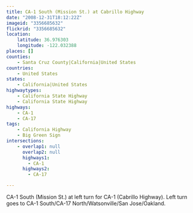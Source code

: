 ```yaml
---
title: CA-1 South (Mission St.) at Cabrillo Highway
date: "2008-12-31T18:12:22Z"
imageid: "3356685632"
flickrid: "3356685632"
location:
    latitude: 36.976303
    longitude: -122.032388
places: []
counties:
    - Santa Cruz County|California|United States
countries:
    - United States
states:
    - California|United States
highwaytypes:
    - California State Highway
    - California State Highway
highways:
    - CA-1
    - CA-17
tags:
    - California Highway
    - Big Green Sign
intersections:
    - overlap1: null
      overlap2: null
      highways1:
        - CA-1
      highways2:
        - CA-17

---
```

CA-1 South (Mission St.) at left turn for CA-1 (Cabrillo Highway). Left turn goes to CA-1 South/CA-17 North/Watsonville/San Jose/Oakland.